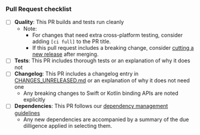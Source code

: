 ### Pull Request checklist ###
<!-- Before submitting the PR, please address each item -->
- [ ] **Quality**: This PR builds and tests run cleanly
  - Note:
    - For changes that need extra cross-platform testing, consider adding `[ci full]` to the PR title.
    - If this pull request includes a breaking change, consider [cutting a new release](https://github.com/mozilla/application-services/blob/main/docs/howtos/cut-a-new-release.md) after merging.
- [ ] **Tests**: This PR includes thorough tests or an explanation of why it does not
- [ ] **Changelog**: This PR includes a changelog entry in [CHANGES_UNRELEASED.md](../CHANGES_UNRELEASED.md) or an explanation of why it does not need one
  - Any breaking changes to Swift or Kotlin binding APIs are noted explicitly
- [ ] **Dependencies**: This PR follows our [dependency management guidelines](https://github.com/mozilla/application-services/blob/main/docs/dependency-management.md)
  - Any new dependencies are accompanied by a summary of the due dilligence applied in selecting them.
